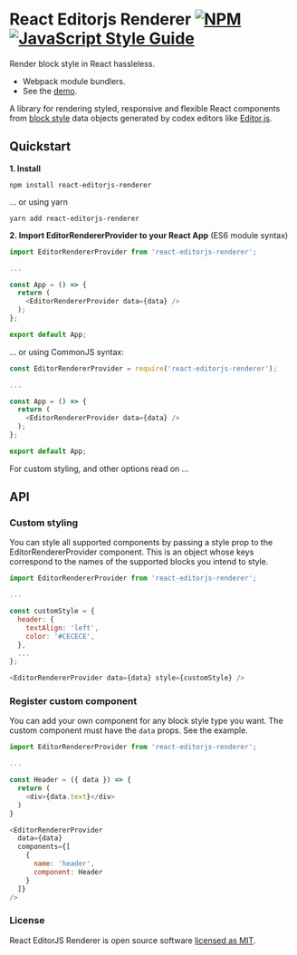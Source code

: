 # React Editorjs Renderer [![NPM](https://img.shields.io/npm/v/react-editorjs-renderer.svg)](https://www.npmjs.com/package/react-editorjs-renderer) [![JavaScript Style Guide](https://img.shields.io/badge/code_style-standard-brightgreen.svg)](https://standardjs.com)

Render block style in React hassleless.

- Webpack module bundlers.
- See the [demo](https://react-editorjs-renderer-example.netlify.app/).

A library for rendering styled, responsive and flexible React components from [block style](https://editorjs.io/saving-data) data objects generated by codex editors like [Editor.js](https://editorjs.io/).

## Quickstart

**1. Install**

```shell
npm install react-editorjs-renderer
```

... or using yarn

```$xslt
yarn add react-editorjs-renderer
```

**2. Import EditorRendererProvider to your React App** (ES6 module syntax)

```javascript
import EditorRendererProvider from 'react-editorjs-renderer';

...

const App = () => {
  return (
    <EditorRendererProvider data={data} />
  );
};

export default App;
```

... or using CommonJS syntax:

```javascript
const EditorRendererProvider = require('react-editorjs-renderer');

...

const App = () => {
  return (
    <EditorRendererProvider data={data} />
  );
};

export default App;
```

For custom styling, and other options read on ...

## API

### Custom styling

You can style all supported components by passing a style prop to the EditorRendererProvider component.
This is an object whose keys correspond to the names of the supported blocks you intend to style.

```javascript
import EditorRendererProvider from 'react-editorjs-renderer';

...

const customStyle = {
  header: {
    textAlign: 'left',
    color: '#CECECE',
  },
  ...
};

<EditorRendererProvider data={data} style={customStyle} />
```

### Register custom component

You can add your own component for any block style type you want.
The custom component must have the ```data``` props.
See the example.

```javascript
import EditorRendererProvider from 'react-editorjs-renderer';

...

const Header = ({ data }) => {
  return (
    <div>{data.text}</div>
  )
}

<EditorRendererProvider
  data={data}
  components={[
    {
      name: 'header',
      component: Header
    } 
  ]}
/>
```

### License

React EditorJS Renderer is open source software [licensed as MIT](https://github.com/facebook/create-react-app/blob/master/LICENSE).

